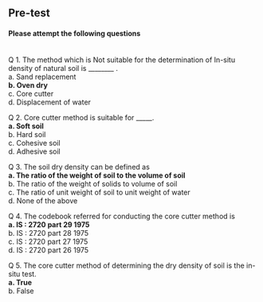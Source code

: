 ## <b> Pre-test</b>
#### Please attempt the following questions

<br>
Q 1. The method which is Not suitable for the determination of In-situ density of natural soil
is ________ .<br>
a. Sand replacement<br>
<b>b. Oven dry</b><br>
c. Core cutter<br>
d. Displacement of water<br>

Q 2. Core cutter method is suitable for _____. <br>
<b>a. Soft soil</b><br>
b. Hard soil<br>
c. Cohesive soil<br>
d. Adhesive soil <br>

Q 3. The soil dry density can be defined as <br>
<b>a. The ratio of the weight of soil to the volume of soil</b><br>
b. The ratio of the weight of solids to volume of soil<br>
c. The ratio of unit weight of soil to unit weight of water<br>
d. None of the above <br>

Q 4. The codebook referred for conducting the core cutter method is <br>
<b>a. IS : 2720 part 29 1975</b><br>
b. IS : 2720 part 28 1975 <br>
c. IS : 2720 part 27 1975<br>
d. IS : 2720 part 26 1975<br>

Q 5. The core cutter method of determining the dry density of  soil is the in-situ test. <br>
<b>a. True</b><br>
b. False<br>

